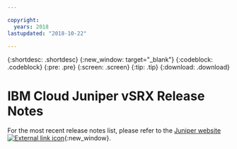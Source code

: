 ```yaml
---

copyright:
  years: 2018
lastupdated: "2018-10-22"

---
```


{:shortdesc: .shortdesc}
{:new_window: target="_blank"}
{:codeblock: .codeblock}
{:pre: .pre}
{:screen: .screen}
{:tip: .tip}
{:download: .download}

# IBM Cloud Juniper vSRX Release Notes 
For the most recent release notes list, please refer to the [Juniper website ![External link icon](../../icons/launch-glyph.svg "External link icon")](https://www.juniper.net/documentation/product/en_US/vsrx){:new_window}.